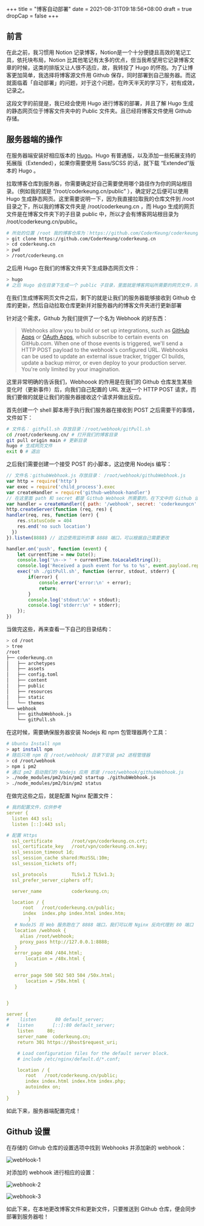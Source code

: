 +++
title = "博客自动部署"
date = 2021-08-31T09:18:56+08:00
draft = true
dropCap = false
+++

## 前言

在此之前，我习惯用 Notion 记录博客，Notion是一个十分便捷且高效的笔记工具，依托块布局，Notion 比其他笔记有太多的优点，但当我希望用它记录博客文章的时候，这类的排版又让人很不适应，故，我转投了 Hugo 的怀抱。为了让博客更加简单，我选择将博客源文件用 Github 保存，同时部署到自己服务器。而这就面临着「自动部署」的问题，对于这个问题，在昨天半天的学习下，初有成效，记录之。

这段文字的前提是，我已经会使用 Hugo 进行博客的部署，并且了解 Hugo 生成的静态网页位于博客文件夹中的 Public 文件夹。且已经将博客文件使用 Github 存储。

## 服务器端的操作

在服务器端安装好相应版本的 [Hugo](https://gohugo.io/getting-started/installing)。Hugo 有普通版，以及添加一些拓展支持的拓展版（Extended），如果你需要使用 Sass/SCSS 的话，就下载 “Extended”版本的 Hugo 。

拉取博客仓库到服务器，你需要确定好自己需要使用哪个路径作为你的网站根目录。（例如我的就是 “/root/coderkeung.cn/public” ），确定好之后便可以使用 Hugo 生成静态网页。这里需要说明一下，因为我直接拉取我的仓库文件到 /root 目录之下，所以我的博客文件夹是 /root/coderkeung.cn ，而 Hugo 生成的网页文件是在博客文件夹下的子目录 public 中，所以才会有博客网站根目录为 /root/coderkeung.cn/public。

```bash
# 所处的位置 /root 我的博客仓库为：https://github.com/CoderKeung/coderkeung.cn
> git clone https://github.com/CoderKeung/coderkeung.cn
> cd coderkeung.cn
> pwd
> /root/coderkeung.cn
```

之后用 Hugo 在我们的博客文件夹下生成静态网页文件：

```bash
> hugo
# 之后 Hugo 会在目录下生成一个 public 子目录，里面就是博客网站所需要的网页文件，同时 /root/coderkeung.cn/public 就是我的博客网站根目录（上文提过，再提一遍）
```

在我们生成博客网页文件之后，剩下的就是让我们的服务器能够接收到 Github 仓库的更新，然后自动拉取仓库更新并对服务器内的博客文件夹进行更新部署

针对这个需求，Github 为我们提供了一个名为 Webhook 的好东西：

> Webhooks allow you to build or set up integrations, such as [GitHub Apps](https://docs.github.com/en/apps/building-github-apps) or [OAuth Apps](https://docs.github.com/en/apps/building-oauth-apps), which subscribe to certain events on GitHub.com. When one of those events is triggered, we'll send a HTTP POST payload to the webhook's configured URL. Webhooks can be used to update an external issue tracker, trigger CI builds, update a backup mirror, or even deploy to your production server. You're only limited by your imagination.

这里非常明确的告诉我们，Webhoook 的作用是在我们的 Github 仓库发生某些变化时（更新事件）后，向我们自己配置的 URL 发送一个 HTTP POST 请求，而我们要做的就是让我们的服务器接收这个请求并做出反应。

首先创建一个 shell 脚本用于执行我们服务器在接收到 POST 之后需要干的事情，文件如下：

```bash
# 文件名： gitPull.sh 存放目录：/root/webhook/gitPull.sh
cd /root/coderkeung.cn/ # 打开我们的博客目录
git pull origin main # 更新目录
hugo # 生成网页文件
exit 0 # 退出
```

之后我们需要创建一个接受 POST 的小脚本，这边使用 Nodejs 编写：

```js
// 文件名：githubWebhook.js 存放目录： /root/webhook/githubWebhook.js
var http = require('http')
var exec = require('child_process').exec
var createHandler = require('github-webhook-handler')
// 在这里面 path 和 secret 都是 Github Webhook 所需要的，在下文中的 Github 设置中需要
var handler = createHandler({ path: '/webhook', secret: 'coderkeungcn' })
http.createServer(function (req, res) {
handler(req, res, function (err) {
    res.statusCode = 404
    res.end('no such location')
  })
}).listen(8888) // 这边使用监听的事 8888 端口，可以根据自己需要更改

handler.on('push', function (event) {
    let currentTime = new Date();
    console.log('\n--> ' + currentTime.toLocaleString());
    console.log('Received a push event for %s to %s', event.payload.repository.name, event.payload.ref);
    exec('sh ./gitPull.sh', function (error, stdout, stderr) {
        if(error) {
            console.error('error:\n' + error);
            return;
        }
        console.log('stdout:\n' + stdout);
        console.log('stderr:\n' + stderr);
    });
})
```

当做完这些，再来查看一下自己的目录结构：

```bash
> cd /root
> tree
/root
├── coderkeung.cn
│   ├── archetypes
│   ├── assets
│   ├── config.toml
│   ├── content
│   ├── public
│   ├── resources
│   ├── static
│   └── themes
└── webhook
    ├── githubWebhook.js
    └── gitPull.sh
```

在这时候，需要确保服务器安装 Nodejs 和 npm 包管理器两个工具：

```bash
# Ubuntu Install npm
> apt install npm
# 随后只用 npm 在 /root/webhook/ 目录下安装 pm2 进程管理器
> cd /root/webhook
> npm i pm2
# 通过 pm2 启动我们的 Nodejs 应用 即是 /root/webhook/githubWebhook.js
> ./node_modules/pm2/bin/pm2 startup ./githubWebhook.js
> ./node_modules/pm2/bin/pm2 status
```

在做完这些之后，就是配置 Nginx 配置文件：

```yaml
# 我的配置文件，仅供参考
server {
  listen 443 ssl;
  listen [::]:443 ssl;

# 配置 Https
  ssl_certificate       /root/vpn/coderkeung.cn.crt; 
  ssl_certificate_key   /root/vpn/coderkeung.cn.key;
  ssl_session_timeout 1d;
  ssl_session_cache shared:MozSSL:10m;
  ssl_session_tickets off;

  ssl_protocols         TLSv1.2 TLSv1.3;
  ssl_prefer_server_ciphers off;

  server_name           coderkeung.cn;

  location / {
      root   /root/coderkeung.cn/public;
      index  index.php index.html index.htm;
        }
   # NodeJS 将 Web 服务跑在了 8888 端口，我们可以用 Nginx 反向代理到 80 端口
   location /webhook { 
     alias /root/webhook;
     proxy_pass http://127.0.0.1:8888;  
   }
   error_page 404 /404.html;
       location = /40x.html {
   }

   error_page 500 502 503 504 /50x.html;
       location = /50x.html {
   }


}

server {
#    listen       80 default_server;
#   listen       [::]:80 default_server;
    listen     80;
    server_name  coderkeung.cn;
    return 301 https://$host$request_uri;

    # Load configuration files for the default server block.
    # include /etc/nginx/default.d/*.conf;

    location / {
       root   /root/coderkeung.cn/public;
       index index.html index.htm index.php;
       autoindex on;
    }
}
```

如此下来，服务器端配置完成！

## Github 设置

在存储的 Github 仓库的设置选项中找到 Webhooks 并添加新的 webhook：

![webHook-1](/Users/lulyrose/Desktop/coderkeung.cn/static/img/webHook-1.jpg)

对添加的 webhook 进行相应的设置：

![webhook-2](/Users/lulyrose/Desktop/coderkeung.cn/static/img/webhook-2.jpg)

![webhook-3](/Users/lulyrose/Desktop/coderkeung.cn/static/img/webhook-3.jpg)

如此下来，在本地更改博客文件和更新文件，只要推送到 Github 仓库，便会同步部署到服务器啦！
